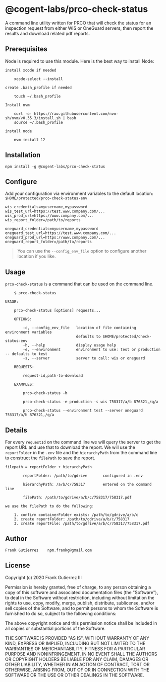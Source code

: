 # @cogent-labs/prco-check-status

A command line utility written for PRCO that will check the status for an inspection request from either WIS or OneGuard servers, then report the results and download related pdf reports.

## Prerequisites

Node is required to use this module. Here is the best way to install Node:

    install xcode if needed

        xcode-select --install

    create .bash_profile if needed

        touch ~/.bash_profile

    Install nvm

        curl -o- https://raw.githubusercontent.com/nvm-sh/nvm/v0.35.3/install.sh | bash
        source ~/.bash_profile

    install node

        nvm install 12

## Installation

    npm install -g @cogent-labs/prco-check-status

## Configure

Add your configuration via environment variables to the default location: `$HOME/protected/prco-check-status-env`

    wis_credentials=myusername,mypassword
    wis_test_url=https://test.www.company.com/...
    wis_prod_url=https://www.company.com/...
    wis_report_folder=/path/to/reports

    oneguard_credentials=myusername,mypassword
    oneguard_test_url=https://test.www.company.com/...
    oneguard_prod_url=https://www.company.com/...
    oneguard_report_folder=/path/to/reports

> You can use the `--config_env_file` option to configure another location if you like.

## Usage

`prco-check-status` is a command that can be used on the command line.

        $ prco-check-status

    USAGE:

        prco-check-status [options] requests...

        OPTIONS:

            -c, --config_env_file   location of file containing environment variables
                                    defaults to $HOME/protected/check-status-env
            -h, --help              display usage help
            -e, --environment       environment to use: test or production -- defaults to test
            -s, --server            server to call: wis or oneguard

        REQUESTS:

            request-id,path-to-download

        EXAMPLES:

            prco-check-status -h

            prco-check-status -e production -s wis 758317/a/b 876321,/q/a

            prco-check-status --environment test --server oneguard 758317/a/b 876321,/q/a

## Details

For every `requestId` on the command line we will query the server to get the report URL and use that to download the report. We will use the `reportFolder` in the `.env` file and the `hierarchyPath` from the command line to construct the `filePath` to save the report.

    filepath = reportFolder + hierarchyPath

            reportFolder: /path/to/gdrive       configured in .env

            hierarchyPath: /a/b/c/758317        entered on the command line

            filePath: /path/to/gdrive/a/b/c/758317/758317.pdf

    we use the filePath to do the following:

        1. confirm containerFolder exists: /path/to/gdrive/a/b/c
        2. create reportFolder: /path/to/gdrive/a/b/c/758317
        3. create reportFile: /path/to/gdrive/a/b/c/758317/758317.pdf

## Author

    Frank Gutierrez    npm.frankg@gmail.com

## License

Copyright (c) 2020 Frank Gutierrez III

Permission is hereby granted, free of charge, to any person obtaining a copy of this software and associated documentation files (the "Software"), to deal in the Software without restriction, including without limitation the rights to use, copy, modify, merge, publish, distribute, sublicense, and/or sell copies of the Software, and to permit persons to whom the Software is furnished to do so, subject to the following conditions:

The above copyright notice and this permission notice shall be included in all copies or substantial portions of the Software.

THE SOFTWARE IS PROVIDED "AS IS", WITHOUT WARRANTY OF ANY KIND, EXPRESS OR IMPLIED, INCLUDING BUT NOT LIMITED TO THE WARRANTIES OF MERCHANTABILITY, FITNESS FOR A PARTICULAR PURPOSE AND NONINFRINGEMENT. IN NO EVENT SHALL THE AUTHORS OR COPYRIGHT HOLDERS BE LIABLE FOR ANY CLAIM, DAMAGES OR OTHER LIABILITY, WHETHER IN AN ACTION OF CONTRACT, TORT OR OTHERWISE, ARISING FROM, OUT OF OR IN CONNECTION WITH THE SOFTWARE OR THE USE OR OTHER DEALINGS IN THE SOFTWARE.
